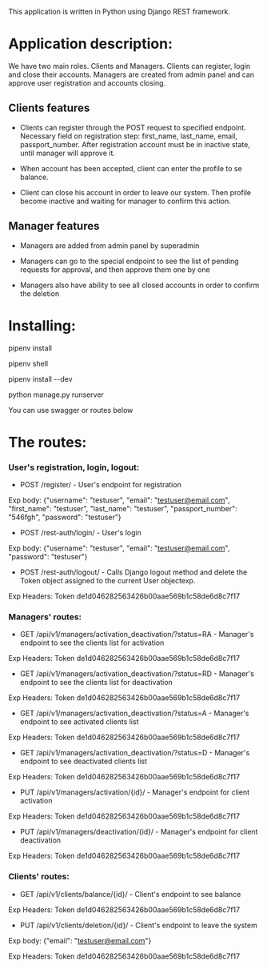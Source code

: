 This application is written in Python using Django REST framework.


# Application description:

We have two main roles. Clients and Managers.
Clients can register, login and close their accounts.
Managers are created from admin panel and can approve user
registration and accounts closing.


## Clients features

- Clients can register through the POST request to specified
endpoint. Necessary field on registration step: first_name,
last_name, email, passport_number.
After registration account must be in inactive state, until
manager will approve it.

- When account has been accepted, client can enter the profile to
se balance.

- Client can close his account in order to leave our system. Then
profile become inactive and waiting for manager to confirm this
action.


## Manager features

- Managers are added from admin panel by superadmin

- Managers can go to the special endpoint to see the list of pending
requests for approval, and then approve them one by one

- Managers also have ability to see all closed accounts in order to
confirm the deletion


# Installing:

pipenv install

pipenv shell

pipenv install --dev

python manage.py runserver



You can use swagger or routes below

# The routes:

### User's registration, login, logout:

- POST /register/ - User's endpoint for registration

Exp body: {"username": "testuser", "email": "testuser@email.com", "first_name": "testuser", "last_name": "testuser", "passport_number": "546fgh", "password": "testuser"}

- POST /rest-auth/login/ - User's login

Exp body: {"username": "testuser", "email": "testuser@email.com", "password": "testuser"}

- POST /rest-auth/logout/ - Calls Django logout method and delete the Token object assigned to the current User objectexp.

Exp Headers: Token de1d046282563426b00aae569b1c58de6d8c7f17

### Managers' routes:

- GET /api/v1/managers/activation_deactivation/?status=RA - Manager's endpoint to see the clients list for activation

Exp Headers: Token de1d046282563426b00aae569b1c58de6d8c7f17

- GET /api/v1/managers/activation_deactivation/?status=RD - Manager's endpoint to see the clients list for deactivation

Exp Headers: Token de1d046282563426b00aae569b1c58de6d8c7f17

- GET /api/v1/managers/activation_deactivation/?status=A - Manager's endpoint to see activated clients list

Exp Headers: Token de1d046282563426b00aae569b1c58de6d8c7f17

- GET /api/v1/managers/activation_deactivation/?status=D - Manager's endpoint to see deactivated clients list

Exp Headers: Token de1d046282563426b00aae569b1c58de6d8c7f17

- PUT /api/v1/managers/activation/{id}/ - Manager's endpoint for client activation

Exp Headers: Token de1d046282563426b00aae569b1c58de6d8c7f17

- PUT /api/v1/managers/deactivation/{id}/ - Manager's endpoint for client deactivation

Exp Headers: Token de1d046282563426b00aae569b1c58de6d8c7f17

### Clients' routes:

- GET /api/v1/clients/balance/{id}/ - Client's endpoint to see balance

Exp Headers: Token de1d046282563426b00aae569b1c58de6d8c7f17

- PUT /api/v1/clients/deletion/{id}/ - Client's endpoint to leave the system

Exp body: {"email": "testuser@email.com"}

Exp Headers: Token de1d046282563426b00aae569b1c58de6d8c7f17

